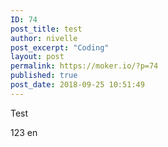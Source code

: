 ```yaml
---
ID: 74
post_title: test
author: nivelle
post_excerpt: "Coding"
layout: post
permalink: https://moker.io/?p=74
published: true
post_date: 2018-09-25 10:51:49
---
```

Test
<!--more-->
123
en
